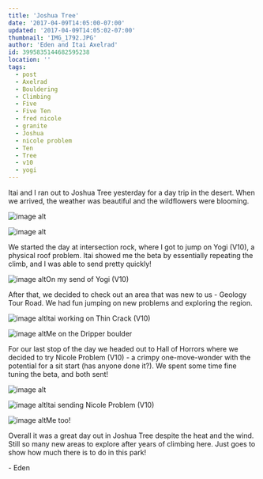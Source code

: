 ```yaml
---
title: 'Joshua Tree'
date: '2017-04-09T14:05:00-07:00'
updated: '2017-04-09T14:05:02-07:00'
thumbnail: 'IMG_1792.JPG'
author: 'Eden and Itai Axelrad'
id: 3995835144682595238
location: ''
tags:
  - post
  - Axelrad
  - Bouldering
  - Climbing
  - Five
  - Five Ten
  - fred nicole
  - granite
  - Joshua
  - nicole problem
  - Ten
  - Tree
  - v10
  - yogi
---
```


Itai and I ran out to Joshua Tree yesterday for a day trip in the desert. When we arrived, the weather was beautiful and the wildflowers were blooming. 

![image alt](/images/IMG_1792.JPG)

![image alt](/images/IMG_1800.JPG)

We started the day at intersection rock, where I got to jump on Yogi (V10), a physical roof problem. Itai showed me the beta by essentially repeating the climb, and I was able to send pretty quickly! 

![image alt](/images/IMG_1829.JPG)On my send of Yogi (V10)

After that, we decided to check out an area that was new to us - Geology Tour Road. We had fun jumping on new problems and exploring the region. 

![image alt](/images/IMG_1822.JPG)Itai working on Thin Crack (V10)

![image alt](/images/IMG_1834.JPG)Me on the Dripper boulder

For our last stop of the day we headed out to Hall of Horrors where we decided to try Nicole Problem (V10) - a crimpy one-move-wonder with the potential for a sit start (has anyone done it?). We spent some time fine tuning the beta, and both sent! 

![image alt](/images/IMG_1825.JPG)

![image alt](/images/IMG_1826.JPG)Itai sending Nicole Problem (V10)

![image alt](/images/IMG_1828.JPG)Me too!

Overall it was a great day out in Joshua Tree despite the heat and the wind. Still so many new areas to explore after years of climbing here. Just goes to show how much there is to do in this park!

\- Eden
